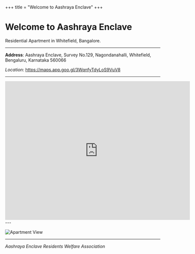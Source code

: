 +++
title = "Welcome to Aashraya Enclave"
+++

# Welcome to Aashraya Enclave

Residential Apartment in Whitefield, Bangalore.

---
**Address**: Aashraya Enclave, Survey No.129, Nagondanahalli, Whitefield, Bengaluru, Karnataka 560066

*Location*: https://maps.app.goo.gl/3WqnfyTdyLoS9VuV8

---
<iframe src="https://www.google.com/maps/embed?pb=!1m18!1m12!1m3!1d3887.9299211545936!2d77.76584827412043!3d12.9763340147764!2m3!1f0!2f0!3f0!3m2!1i1024!2i768!4f13.1!3m3!1m2!1s0x3bae0e0ab455fcc7%3A0xdffa4efe7724639e!2sAashraya%20Enclave!5e0!3m2!1sen!2sin!4v1742745576068!5m2!1sen!2sin" width="600" height="450" style="border:0;" allowfullscreen="" loading="lazy" referrerpolicy="no-referrer-when-downgrade"></iframe>
---

![Apartment View](images/apartment1.jpg)

---

*Aashraya Enclave Residents Welfare Association*
